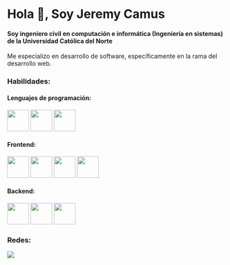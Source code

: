 # Hola 👋, Soy Jeremy Camus
#### Soy ingeniero civil en computación e informática (Ingeniería en sistemas) de la Universidad Católica del Norte
Me especializo en desarrollo de software, específicamente en la rama del desarrollo web.

### Habilidades:
#### Lenguajes de programación:

<img width="50px" src="https://cdn.jsdelivr.net/gh/devicons/devicon/icons/python/python-original.svg" /> <img width="50px" src="https://cdn.jsdelivr.net/gh/devicons/devicon/icons/typescript/typescript-original.svg" /> <img width="50px" src="https://cdn.jsdelivr.net/gh/devicons/devicon/icons/javascript/javascript-original.svg" />
          

#### Frontend: 

<img width="50px" src="https://cdn.jsdelivr.net/gh/devicons/devicon/icons/html5/html5-plain.svg" /> <img width="50px" src="https://cdn.jsdelivr.net/gh/devicons/devicon/icons/css3/css3-plain.svg" /> <img width="50px" src="https://cdn.jsdelivr.net/gh/devicons/devicon/icons/react/react-original.svg" /> <img width="50px" src="https://cdn.jsdelivr.net/gh/devicons/devicon/icons/nextjs/nextjs-line.svg" />
           

#### Backend:

<img width="50px" src="https://cdn.jsdelivr.net/gh/devicons/devicon/icons/nodejs/nodejs-plain.svg" /> <img width="50px" src="https://cdn.jsdelivr.net/gh/devicons/devicon/icons/django/django-plain.svg" /> <img width="50px" src="https://upload.wikimedia.org/wikipedia/commons/a/a8/NestJS.svg" />


### Redes:
[<img src="https://img.icons8.com/color/50/000000/linkedin.png"/>](https://www.linkedin.com/in/jeremy-camus-varela/)  

